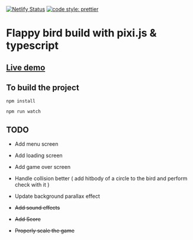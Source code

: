 [![Netlify Status](https://api.netlify.com/api/v1/badges/bd715853-3e7e-4d28-b333-bd60a28db017/deploy-status)](https://app.netlify.com/sites/flappy-bird-pixijs/deploys) [![code style: prettier](https://img.shields.io/badge/code_style-prettier-ff69b4.svg?style=flat-square)](https://github.com/prettier/prettier)

# Flappy bird build with pixi.js & typescript

## [Live demo](https://flappy-bird-pixijs.netlify.com/)

## To build the project

`npm install`

`npm run watch`

## TODO

-   Add menu screen

-   Add loading screen

-   Add game over screen

-   Handle collision better ( add hitbody of a circle to the bird and perform check with it )

-   Update background parallax effect

-   ~~Add sound effects~~

-   ~~Add Score~~

-   ~~Properly scale the game~~
